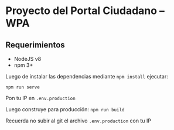 # Proyecto del Portal Ciudadano – WPA
## Requerimientos
* NodeJS v8
* npm 3+


Luego de instalar las dependencias mediante `npm install` ejecutar:

`npm run serve`

Pon tu IP en `.env.production`

Luego construye para producción:
`npm run build`

Recuerda no subir al git el archivo `.env.production` con tu IP
